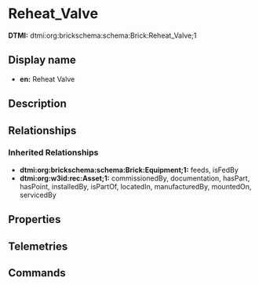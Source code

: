 # Reheat_Valve
**DTMI:** dtmi:org:brickschema:schema:Brick:Reheat_Valve;1
## Display name
- **en:** Reheat Valve
## Description
## Relationships
### Inherited Relationships
* **dtmi:org:brickschema:schema:Brick:Equipment;1:** feeds, isFedBy
* **dtmi:org:w3id:rec:Asset;1:** commissionedBy, documentation, hasPart, hasPoint, installedBy, isPartOf, locatedIn, manufacturedBy, mountedOn, servicedBy
## Properties
## Telemetries
## Commands
